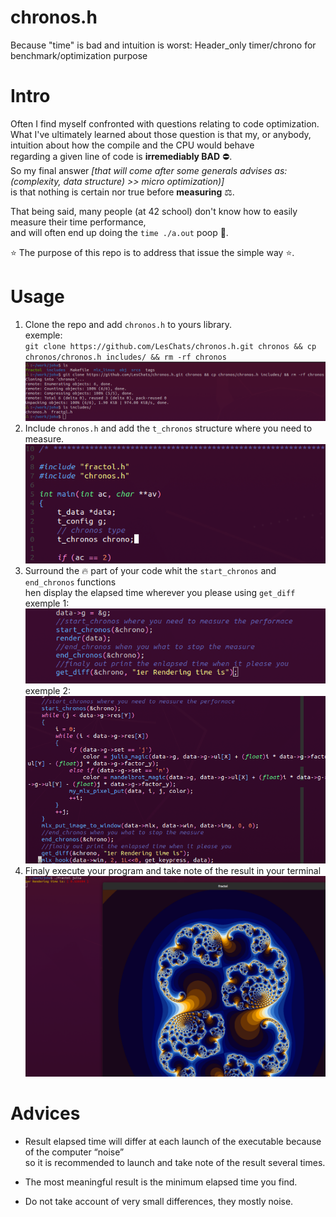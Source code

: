 # chronos.h
Because "time" is bad and intuition is worst: Header_only timer/chrono for benchmark/optimization purpose

# Intro
Often I find myself confronted with questions relating to code optimization.  
What I've ultimately learned about those question is that my, or anybody, intuition about how the compile and the CPU would behave  
regarding a given line of code is **irremediably BAD** ⛔.  
So my final answer *[that will come after some generals advises as: (complexity, data structure) >> micro optimization)]*  
is that nothing is certain nor true before **measuring** ⚖️.  
  
That being said, many people (at 42 school) don't know how to easily measure their time performance,  
and will often end up doing the `time ./a.out` poop 💩.

⭐ The purpose of this repo is to address that issue the simple way ⭐.

# Usage

1. Clone the repo and add `chronos.h` to yours library.  
  exemple:  
  `git clone https://github.com/LesChats/chronos.h.git chronos && cp chronos/chronos.h includes/ && rm -rf chronos`
  ![alt text](https://github.com/LesChats/chronos.h/blob/master/exemple_image/clone.png)
2. Include `chronos.h` and add the `t_chronos` structure where you need to measure.  
  ![alt text](https://github.com/LesChats/chronos.h/blob/master/exemple_image/init.png)
3. Surround the 🔥 part of your code whit the `start_chronos` and `end_chronos` functions  
    hen display the elapsed time wherever you please using `get_diff`  
   exemple 1:  
   ![alt text](https://github.com/LesChats/chronos.h/blob/master/exemple_image/usage1.png)  
   exemple 2:  
   ![alt text](https://github.com/LesChats/chronos.h/blob/master/exemple_image/usage2.png)
4. Finaly execute your program and take note of the result in your terminal
   ![alt text](https://github.com/LesChats/chronos.h/blob/master/exemple_image/result.png)
# Advices
- Result elapsed time will differ at each launch of the executable because of the computer “noise”  
so it is recommended to launch and take note of the result several times. 
  
- The most meaningful result is the minimum elapsed time you find.  
  
- Do not take account of very small differences, they mostly noise.  
